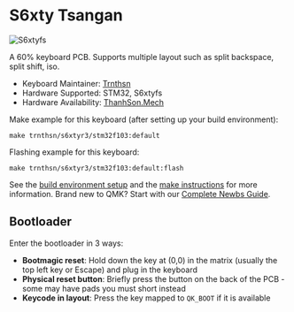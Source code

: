 # S6xty Tsangan

![S6xtyfs](https://i.imgur.com/uS2Okww.png)

A 60% keyboard PCB. Supports multiple layout such as split backspace, split shift, iso.

* Keyboard Maintainer: [Trnthsn](https://github.com/trnthsn)
* Hardware Supported: STM32, S6xtyfs
* Hardware Availability: [ThanhSon.Mech](https://www.facebook.com/ThanhSon.mech)

Make example for this keyboard (after setting up your build environment):

    make trnthsn/s6xtyr3/stm32f103:default

Flashing example for this keyboard:

    make trnthsn/s6xtyr3/stm32f103:default:flash

See the [build environment setup](https://docs.qmk.fm/#/getting_started_build_tools) and the [make instructions](https://docs.qmk.fm/#/getting_started_make_guide) for more information. Brand new to QMK? Start with our [Complete Newbs Guide](https://docs.qmk.fm/#/newbs).

## Bootloader

Enter the bootloader in 3 ways:

* **Bootmagic reset**: Hold down the key at (0,0) in the matrix (usually the top left key or Escape) and plug in the keyboard
* **Physical reset button**: Briefly press the button on the back of the PCB - some may have pads you must short instead
* **Keycode in layout**: Press the key mapped to `QK_BOOT` if it is available

